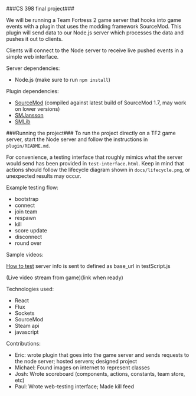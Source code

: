 ###CS 398 final project###

We will be running a Team Fortress 2 game server that hooks into game events with a plugin that uses the modding framework SourceMod. This plugin will send data to our Node.js server which processes the data and pushes it out to clients. 

Clients will connect to the Node server to receive live pushed events in a simple web interface.

Server dependencies:  

* Node.js (make sure to run `npm install`)

Plugin dependencies:  

* [SourceMod](http://www.sourcemod.net/) (compiled against latest build of SourceMod 1.7, may work on lower versions)  
* [SMJansson](https://forums.alliedmods.net/showthread.php?t=184604)  
* [SMLib](https://www.sourcemodplugins.org/smlib/)  

###Running the project###
To run the project directly on a TF2 game server, start the Node server and follow the instructions in `plugin/README.md`.

For convenience, a testing interface that roughly mimics what the server would send has been provided in `test-interface.html`. Keep in mind that actions should follow the lifecycle diagram shown in `docs/lifecycle.png`, or unexpected results may occur.

Example testing flow:

* bootstrap  
* connect  
* join team  
* respawn  
* kill  
* score update  
* disconnect  
* round over

Sample videos:

[How to test](https://drive.google.com/file/d/0Bw6EJN31sy-RTG5tVTh3U1FraTA/view?usp=sharing)
server info is sent to defined as base_url in testScript.js

(Live video stream from game)(link when ready)

Technologies used:

* React
* Flux
* Sockets
* SourceMod
* Steam api
* javascript

Contributions:

* Eric: wrote plugin that goes into the game server and sends requests to the node server; hosted servers; designed project
* Michael: Found images on internet to represent classes
* Josh: Wrote scoreboard (components, actions, constants, team store, etc)
* Paul: Wrote web-testing interface; Made kill feed